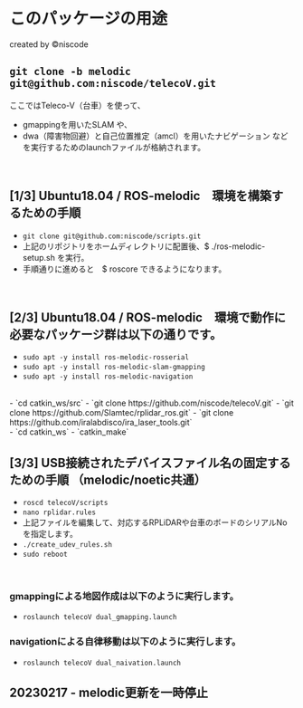 # このパッケージの用途
created by ©︎niscode

## `git clone -b melodic git@github.com:niscode/telecoV.git`

ここではTeleco-V（台車）を使って、
- gmappingを用いたSLAM や、
- dwa（障害物回避）と自己位置推定（amcl）を用いたナビゲーション などを実行するためのlaunchファイルが格納されます。
<br>

## [1/3] Ubuntu18.04 / ROS-melodic　環境を構築するための手順
- `git clone git@github.com:niscode/scripts.git`
- 上記のリポジトリをホームディレクトリに配置後、$ ./ros-melodic-setup.sh を実行。
- 手順通りに進めると　$ roscore できるようになります。
<br>

## [2/3] Ubuntu18.04 / ROS-melodic　環境で動作に必要なパッケージ群は以下の通りです。
- `sudo apt -y install ros-melodic-rosserial`
- `sudo apt -y install ros-melodic-slam-gmapping`
- `sudo apt -y install ros-melodic-navigation`
<br>
- `cd catkin_ws/src`
- `git clone https://github.com/niscode/telecoV.git`
- `git clone https://github.com/Slamtec/rplidar_ros.git`
- `git clone https://github.com/iralabdisco/ira_laser_tools.git`
<br>
- `cd catkin_ws`
- `catkin_make`
<br>

## [3/3] USB接続されたデバイスファイル名の固定するための手順 （melodic/noetic共通）
- `roscd telecoV/scripts`
- `nano rplidar.rules`
- 上記ファイルを編集して、対応するRPLiDARや台車のボードのシリアルNoを指定します。
- `./create_udev_rules.sh`
- `sudo reboot`
<br>

### gmappingによる地図作成は以下のように実行します。
- `roslaunch telecoV dual_gmapping.launch`
### navigationによる自律移動は以下のように実行します。
- `roslaunch telecoV dual_naivation.launch`


## 20230217 - melodic更新を一時停止